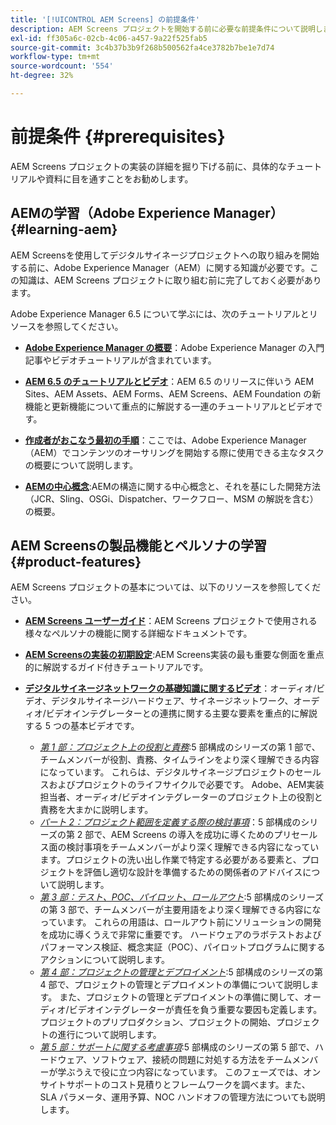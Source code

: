 ```yaml
---
title: '[!UICONTROL AEM Screens] の前提条件'
description: AEM Screens プロジェクトを開始する前に必要な前提条件について説明します。
exl-id: ff305a6c-02cb-4c06-a457-9a22f525fab5
source-git-commit: 3c4b37b3b9f268b500562fa4ce3782b7be1e7d74
workflow-type: tm+mt
source-wordcount: '554'
ht-degree: 32%

---
```


# 前提条件 {#prerequisites}

AEM Screens プロジェクトの実装の詳細を掘り下げる前に、具体的なチュートリアルや資料に目を通すことをお勧めします。

## AEMの学習（Adobe Experience Manager） {#learning-aem}

AEM Screensを使用してデジタルサイネージプロジェクトへの取り組みを開始する前に、Adobe Experience Manager（AEM）に関する知識が必要です。この知識は、AEM Screens プロジェクトに取り組む前に完了しておく必要があります。

Adobe Experience Manager 6.5 について学ぶには、次のチュートリアルとリソースを参照してください。

* **[Adobe Experience Manager の概要](https://experienceleague.adobe.com/en/docs/experience-manager-cloud-service/content/overview/introduction)**：Adobe Experience Manager の入門記事やビデオチュートリアルが含まれています。

* **[AEM 6.5 のチュートリアルとビデオ](https://experienceleague.adobe.com/en/docs/experience-manager-tutorials)**：AEM 6.5 のリリースに伴いう AEM Sites、AEM Assets、AEM Forms、AEM Screens、AEM Foundation の新機能と更新機能について重点的に解説する一連のチュートリアルとビデオです。

* **[作成者がおこなう最初の手順](https://experienceleague.adobe.com/en/docs/experience-manager-65/content/sites/authoring/essentials/first-steps)**：ここでは、Adobe Experience Manager（AEM）でコンテンツのオーサリングを開始する際に使用できる主なタスクの概要について説明します。

* **[AEMの中心概念](https://experienceleague.adobe.com/en/docs/experience-manager-65/content/implementing/developing/introduction/the-basics)**:AEMの構造に関する中心概念と、それを基にした開発方法（JCR、Sling、OSGi、Dispatcher、ワークフロー、MSM の解説を含む）の概要。

## AEM Screensの製品機能とペルソナの学習 {#product-features}

AEM Screens プロジェクトの基本については、以下のリソースを参照してください。

* **[AEM Screens ユーザーガイド](https://experienceleague.adobe.com/en/docs/experience-manager-screens/user-guide/aem-screens-introduction)**：AEM Screens プロジェクトで使用される様々なペルソナの機能に関する詳細なドキュメントです。

* **[AEM Screensの実装の初期設定](https://experienceleague.adobe.com/?launch=AEM-7a#recommended/solutions/experience-manager)**:AEM Screens実装の最も重要な側面を重点的に解説するガイド付きチュートリアルです。

* **[デジタルサイネージネットワークの基礎知識に関するビデオ](https://experienceleague.adobe.com/en/docs/experience-manager-screens/user-guide/aem-screens-introduction)**：オーディオ/ビデオ、デジタルサイネージハードウェア、サイネージネットワーク、オーディオ/ビデオインテグレーターとの連携に関する主要な要素を重点的に解説する 5 つの基本ビデオです。
   * *[第 1 部：プロジェクト上の役割と責務](https://experienceleague.adobe.com/en/docs/experience-manager-screens/user-guide/digital-signage-network/project-roles-responsibilities)*:5 部構成のシリーズの第 1 部で、チームメンバーが役割、責務、タイムラインをより深く理解できる内容になっています。 これらは、デジタルサイネージプロジェクトのセールスおよびプロジェクトのライフサイクルで必要です。 Adobe、AEM実装担当者、オーディオ/ビデオインテグレーターのプロジェクト上の役割と責務を大まかに説明します。
   * *[パート 2：プロジェクト範囲を定義する際の検討事項](https://experienceleague.adobe.com/en/docs/experience-manager-screens/user-guide/digital-signage-network/project-considerations)*：5 部構成のシリーズの第 2 部で、AEM Screens の導入を成功に導くためのプリセールス面の検討事項をチームメンバーがより深く理解できる内容になっています。プロジェクトの洗い出し作業で特定する必要がある要素と、プロジェクトを評価し適切な設計を準備するための関係者のアドバイスについて説明します。
   * *[第 3 部：テスト、POC、パイロット、ロールアウト](https://experienceleague.adobe.com/en/docs/experience-manager-screens/user-guide/digital-signage-network/testing-pocs-pilots-rollouts)*:5 部構成のシリーズの第 3 部で、チームメンバーが主要用語をより深く理解できる内容になっています。 これらの用語は、ロールアウト前にソリューションの開発を成功に導くうえで非常に重要です。 ハードウェアのラボテストおよびパフォーマンス検証、概念実証（POC）、パイロットプログラムに関するアクションについて説明します。
   * *[第 4 部：プロジェクトの管理とデプロイメント](https://experienceleague.adobe.com/en/docs/experience-manager-screens/user-guide/digital-signage-network/project-management-and-deployment)*:5 部構成のシリーズの第 4 部で、プロジェクトの管理とデプロイメントの準備について説明します。 また、プロジェクトの管理とデプロイメントの準備に関して、オーディオ/ビデオインテグレーターが責任を負う重要な要因も定義します。 プロジェクトのプリプロダクション、プロジェクトの開始、プロジェクトの進行について説明します。
   * *[第 5 部：サポートに関する考慮事項](https://experienceleague.adobe.com/en/docs/experience-manager-screens/user-guide/digital-signage-network/support-considerations)*:5 部構成のシリーズの第 5 部で、ハードウェア、ソフトウェア、接続の問題に対処する方法をチームメンバーが学ぶうえで役に立つ内容になっています。 このフェーズでは、オンサイトサポートのコスト見積りとフレームワークを調べます。また、SLA パラメータ、運用予算、NOC ハンドオフの管理方法についても説明します。
